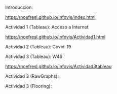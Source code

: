 Introduccion:

https://noefresl.github.io/infovis/index.html

Actividad 1 (Tableau): Acceso a Internet 

https://noefresl.github.io/infovis/Actividad1.html

Actividad 2 (Tableau): Covid-19


Actividad 3 (Tableau): W46

https://noefresl.github.io/infovis/Actividad3tableau

Actividad 3 (RawGraphs):


Actividad 3 (Flooring):

